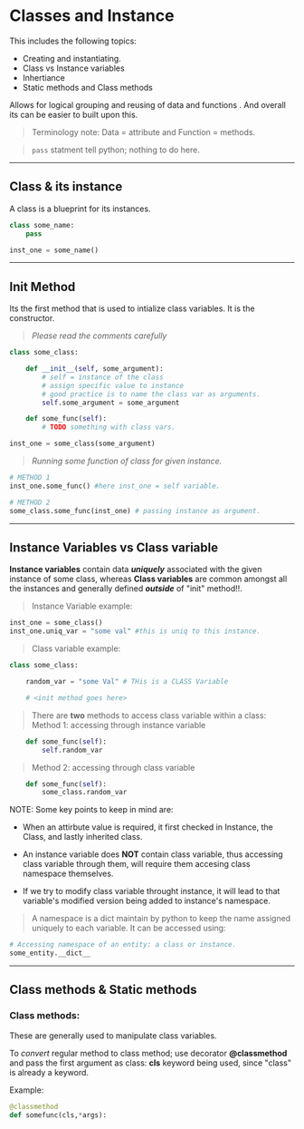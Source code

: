 # Classes and Instance

This includes the following topics:
* Creating and instantiating.
* Class vs Instance variables
* Inhertiance
* Static methods and Class methods

Allows for logical grouping and reusing of data and functions . And overall its can be easier to built upon this.   
>Terminology note: Data = attribute and Function = methods.   

> `pass` statment tell python; nothing to do here.

___
## Class & its instance
A class is a blueprint for its instances.

```python
class some_name:
    pass

inst_one = some_name()
```

___
## Init Method
Its the first method that is used to intialize class variables. It is the constructor.

>_Please read the comments carefully_
```python
class some_class:

    def __init__(self, some_argument):
        # self = instance of the class
        # assign specific value to instance
        # good practice is to name the class var as arguments.
        self.some_argument = some_argument

    def some_func(self):
        # TODO something with class vars.

inst_one = some_class(some_argument)
```

>_Running some function of class for given instance._
```python
# METHOD 1
inst_one.some_func() #here inst_one = self variable.

# METHOD 2
some_class.some_func(inst_one) # passing instance as argument.
```

___

## Instance Variables vs Class variable
**Instance variables** contain data _**uniquely**_ associated with the given instance of some class, whereas **Class variables** are common amongst all the instances and generally defined _**outside**_ of "init" method!!.    

> Instance Variable example:   

```python
inst_one = some_class()
inst_one.uniq_var = "some val" #this is uniq to this instance.
```
> Class variable example:   

```python
class some_class:

    random_var = "some Val" # THis is a CLASS Variable

    # <init method goes here>
```   

> There are **two** methods to access class variable within a class:  
> Method 1: accessing through instance variable   

```python
    def some_func(self):
        self.random_var
```
>Method 2: accessing through class variable    

```python
    def some_func(self):
        some_class.random_var
```

NOTE: Some key points to keep in mind are:  
* When an attirbute value is required, it first checked in Instance, the Class, and lastly inherited class.  

* An instance variable does **NOT** contain class variable, thus accessing class variable through them, will require them accesing class namespace themselves.

* If we try to modify class variable throught instance, it will lead to that variable's modified version being added to instance's namespace.

> A namespace is a dict maintain by python to keep the name assigned uniquely to each variable. It can be accessed using:   

```python
# Accessing namespace of an entity: a class or instance.
some_entity.__dict__
```

___
## Class methods & Static methods

### Class methods:   
These are generally used to manipulate class variables.

To _convert_ regular method to class method; 
use decorator **@classmethod** and pass the first argument as class: **cls** keyword being used, since "class" is already a keyword. 

Example:
```python
@classmethod
def somefunc(cls,*args):
```
